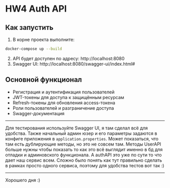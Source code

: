 # HW4 Auth API

## Как запустить


1. В корне проекта выполните:

```bash
docker-compose up --build
```

2. API будет доступен по адресу: http://localhost:8080
3. Swagger UI: http://localhost:8080/swagger-ui/index.html#

## Основной функционал
- Регистрация и аутентификация пользователей
- JWT-токены для доступа к защищённым ресурсам
- Refresh-токены для обновления access-токена
- Роли пользователей и разграничение доступа
- Swagger-документация

---

Для тестирования используйте Swagger UI, я там сделал всё для удобства. Также начальный админ юзер и его параметры задаются в конфиге приложения в `application.properties`. Может показаться, что там есть дублирующие методы, но это не совсем там. Методы UserAPI больше нужны чтобы показать то как это всё выглядит именно в бд для отладки и админовского функционала. А authAPI это уже по сути то что дает наш сервис всем. Сложно было понять как тут правильно сделать в рамках просто одного сервиса, поэтому для удобства тестов вот так :)

---
Хорошего дня :)